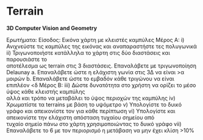 # Terrain
**3D Computer Vision and Geometry**

Ερωτήματα:
Είσοδος:	Εικόνα	χάρτη	με	κλειστές	καμπύλες
Μέρος	Α:
i) Ανιχνεύστε	τις	καμπύλες	της	εικόνας	και	αναπαραστήστε	τες	πολυγωνικά	
ii) Τριγωνοποιήστε	κατάλληλα	το	χάρτη	στις	δύο	διαστάσεις	και	παρουσιάστε	το	
αποτέλεσμα	 ως	 terrain	 στις	 3	 διαστάσεις.	 Επαναλάβετε	 με	 τριγωνοποίηση	
Delaunay
a. Επαναλάβετε	ώστε	η	ελάχιστη	γωνία	στις	3Δ	να	είναι	>α	μοιρών
b. Επαναλάβετε	ώστε	το	εμβαδόν	κάθε	τριγώνου	να	είναι	επιπλέον	<δ
Μέρος	Β:
iii) Δώστε	δυνατότητα	στο	χρήστη	να	ορίζει	το	μέσο	ύψος	κάθε	κλειστής	καμπύλης	
αλλά	και	τρόπο	να	μεταβάλει	το	ύψος	περιοχών	της	καμπύλης
iv) Χρωματίστε	τα	terrains	με	βάση	το	υψόμετρο
v) Υπολογίστε	το	δυικό	γράφο	και	απεικονίστε	τον	για	κάθε	περίπτωση
vi) Υπολογίστε	 και	 απεικονίστε	 την	 ελάχιστη	 απόσταση	 τυχαίου	 σημείου	 από	
τυχαίο	σημείο	πάνω	στο	χάρτη	χρησιμοποιώντας	το	δυικό	γράφο
vii) Επαναλάβετε	το	6	με	τον	περιορισμό	η	μετάβαση	να	μην	έχει	κλίση	>10%
